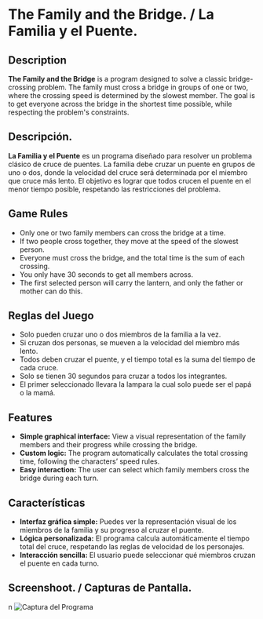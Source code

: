 # The Family and the Bridge. / La Familia y el Puente.

## Description

**The Family and the Bridge** is a program designed to solve a classic bridge-crossing problem. The family must cross a bridge in groups of one or two, where the crossing speed is determined by the slowest member. The goal is to get everyone across the bridge in the shortest time possible, while respecting the problem's constraints.

## Descripción.

**La Familia y el Puente** es un programa diseñado para resolver un problema clásico de cruce de puentes. La familia debe cruzar un puente en grupos de uno o dos, donde la velocidad del cruce será determinada por el miembro que cruce más lento. El objetivo es lograr que todos crucen el puente en el menor tiempo posible, respetando las restricciones del problema.

## Game Rules

- Only one or two family members can cross the bridge at a time.
- If two people cross together, they move at the speed of the slowest person.
- Everyone must cross the bridge, and the total time is the sum of each crossing.
- You only have 30 seconds to get all members across.
- The first selected person will carry the lantern, and only the father or mother can do this.


## Reglas del Juego

- Solo pueden cruzar uno o dos miembros de la familia a la vez.
- Si cruzan dos personas, se mueven a la velocidad del miembro más lento.
- Todos deben cruzar el puente, y el tiempo total es la suma del tiempo de cada cruce.
- Solo se tienen 30 segundos para cruzar a todos los integrantes.
- El primer seleccionado llevara la lampara la cual solo puede ser el papá o la mamá.

## Features

- **Simple graphical interface:** View a visual representation of the family members and their progress while crossing the bridge.
- **Custom logic:** The program automatically calculates the total crossing time, following the characters’ speed rules.
- **Easy interaction:** The user can select which family members cross the bridge during each turn.

## Características

- **Interfaz gráfica simple:** Puedes ver la representación visual de los miembros de la familia y su progreso al cruzar el puente.
- **Lógica personalizada:** El programa calcula automáticamente el tiempo total del cruce, respetando las reglas de velocidad de los personajes.
- **Interacción sencilla:** El usuario puede seleccionar qué miembros cruzan el puente en cada turno.

##  Screenshoot. / Capturas de Pantalla.
n
![Captura del Programa](..\familia_y_puente\imagenes\Screenshoot_app.png)
